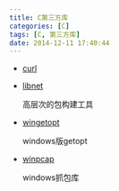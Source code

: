 ```yaml
---
title: C第三方库
categories: [C]
tags: [C, 第三方库]
date: 2014-12-11 17:40:44
---
```


-   [curl](http://curl.haxx.se/)

-   [libnet](http://packetfactory.openwall.net/projects/libnet/)

    高层次的包构建工具

-   [wingetopt](https://github.com/QianChenglong/wingetopt)

    windows版getopt

-   [winpcap](http://www.winpcap.org/)

    windows抓包库
